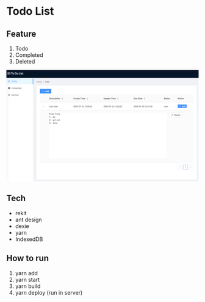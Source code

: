 # Todo List

## Feature
1. Todo
2. Completed
3. Deleted

![Todo List](./pictures/todoList.png)

## Tech
- rekit
- ant design
- dexie
- yarn
- IndexedDB

## How to run
1. yarn add
2. yarn start
3. yarn build
4. yarn deploy (run in server)
